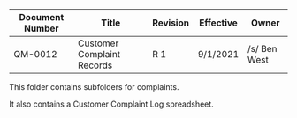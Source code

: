 
Document Number|Title|Revision|Effective|Owner
---------------|-------------------------------------|---|----|-----
QM-0012|Customer Complaint Records|R 1|9/1/2021|/s/ Ben West

This folder contains subfolders for complaints.

It also contains a Customer Complaint Log spreadsheet.
